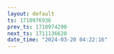 ```yaml
---
layout: default
ts: 1710976936
prev_ts: 1710974290
next_ts: 1711136620
date_time: "2024-03-20 04:22:16"
---
```

